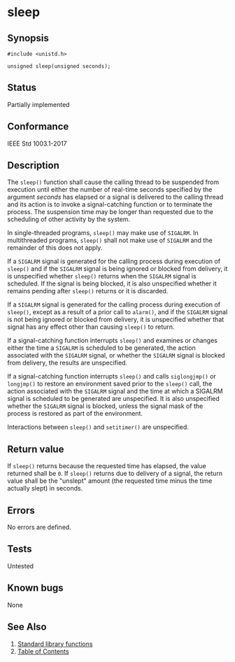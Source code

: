 # sleep

## Synopsis

`#include <unistd.h>`

`unsigned sleep(unsigned seconds);`

## Status

Partially implemented

## Conformance

IEEE Std 1003.1-2017

## Description

The `sleep()` function shall cause the calling thread to be suspended from execution until either the number of
real-time seconds specified by the argument _seconds_ has elapsed or a signal is delivered to the calling thread and
its action is to invoke a signal-catching function or to terminate the process. The suspension time may be longer than
requested due to the scheduling of other activity by the system.

In single-threaded programs, `sleep()` may make use of `SIGALRM`. In multithreaded programs, `sleep()` shall not make
use of `SIGALRM` and the remainder of this does not apply.

If a `SIGALRM` signal is generated for the calling process during execution of `sleep()` and if the `SIGALRM` signal is
being ignored or blocked from delivery, it is unspecified whether `sleep()` returns when the `SIGALRM` signal is
scheduled. If the signal is being blocked, it is also unspecified whether it remains pending after `sleep()` returns or
it is discarded.

If a `SIGALRM` signal is generated for the calling process during execution of `sleep()`, except as a result of a prior
call to `alarm()`, and if the `SIGALRM` signal is not being ignored or blocked from delivery, it is unspecified
whether that signal has any effect other than causing `sleep()` to return.

If a signal-catching function interrupts `sleep()` and examines or changes either the time a `SIGALRM` is scheduled to
be generated, the action associated with the `SIGALRM` signal, or whether the `SIGALRM` signal is blocked from delivery,
the results are unspecified.

If a signal-catching function interrupts `sleep()` and calls `siglongjmp()` or `longjmp()` to restore an environment
saved prior to the `sleep()` call, the action associated with the `SIGALRM` signal and the time at which a SIGALRM
signal is scheduled to be generated are unspecified. It is also unspecified whether the `SIGALRM` signal is blocked,
unless the signal mask of the process is restored as part of the environment.

Interactions between `sleep()` and `setitimer()` are unspecified.

## Return value

If `sleep()` returns because the requested time has elapsed, the value returned shall be `0`. If `sleep()` returns due
to delivery of a signal, the return value shall be the "unslept" amount
(the requested time minus the time actually slept) in seconds.

## Errors

No errors are defined.

## Tests

Untested

## Known bugs

None

## See Also

1. [Standard library functions](../README.md)
2. [Table of Contents](../../../README.md)
